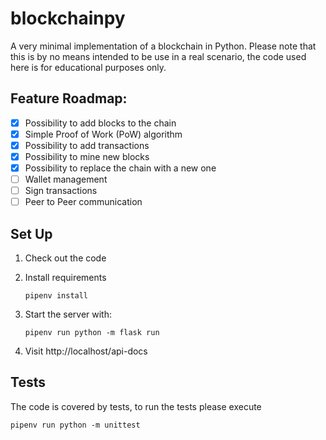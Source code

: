 # blockchainpy

A very minimal implementation of a blockchain in Python. Please note that this is by no means intended to be use in a real scenario, the code used here is for educational purposes only.

## Feature Roadmap:

- [X] Possibility to add blocks to the chain
- [X] Simple Proof of Work (PoW) algorithm
- [X] Possibility to add transactions
- [X] Possibility to mine new blocks
- [X] Possibility to replace the chain with a new one
- [ ] Wallet management
- [ ] Sign transactions
- [ ] Peer to Peer communication

## Set Up

1. Check out the code
2. Install requirements
    ```
    pipenv install
    ```
3. Start the server with:
    ```
   pipenv run python -m flask run
    ```

4. Visit http://localhost/api-docs
   
## Tests

The code is covered by tests, to run the tests please execute

```
pipenv run python -m unittest
```